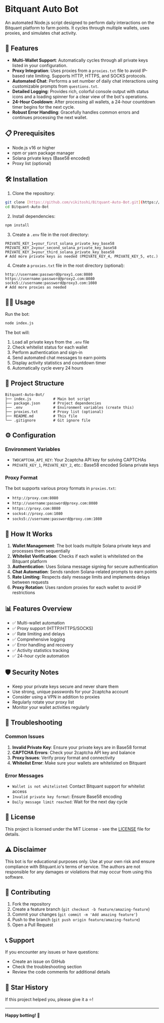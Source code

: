 # Bitquant Auto Bot

An automated Node.js script designed to perform daily interactions on the Bitquant platform to farm points. It cycles through multiple wallets, uses proxies, and simulates chat activity.

## 🚀 Features

-   **Multi-Wallet Support**: Automatically cycles through all private keys listed in your configuration.
-   **Proxy Integration**: Uses proxies from a `proxies.txt` file to avoid IP-based rate limiting. Supports HTTP, HTTPS, and SOCKS protocols.
-   **Automated Chat**: Performs a set number of daily chat interactions using customizable prompts from `questions.txt`.
-   **Detailed Logging**: Provides rich, colorful console output with status icons and a loading spinner for a clear view of the bot's operations.
-   **24-Hour Cooldown**: After processing all wallets, a 24-hour countdown timer begins for the next cycle.
-   **Robust Error Handling**: Gracefully handles common errors and continues processing the next wallet.

## 📋 Prerequisites

- Node.js v16 or higher
- npm or yarn package manager
- Solana private keys (Base58 encoded)
- Proxy list (optional)

## 🛠️ Installation

1. Clone the repository:
```bash
git clone [https://github.com/vikitoshi/Bitquant-Auto-Bot.git](https://github.com/BigFreaky/Bitquant-Auto-Bot.git)
cd Bitquant-Auto-Bot
```

2. Install dependencies:
```bash
npm install
```

3. Create a `.env` file in the root directory:
```env
PRIVATE_KEY_1=your_first_solana_private_key_base58
PRIVATE_KEY_2=your_second_solana_private_key_base58
PRIVATE_KEY_3=your_third_solana_private_key_base58
# Add more private keys as needed (PRIVATE_KEY_4, PRIVATE_KEY_5, etc.)
```

4. Create a `proxies.txt` file in the root directory (optional):
```
http://username:password@proxy1.com:8080
https://username:password@proxy2.com:8080
socks5://username:password@proxy3.com:1080
# Add more proxies as needed
```

## 🏃‍♂️ Usage

Run the bot:
```bash
node index.js
```

The bot will:
1. Load all private keys from the `.env` file
2. Check whitelist status for each wallet
3. Perform authentication and sign-in
4. Send automated chat messages to earn points
5. Display activity statistics and countdown timer
6. Automatically cycle every 24 hours

## 📁 Project Structure

```
Bitquant-Auto-Bot/
├── index.js          # Main bot script
├── package.json      # Project dependencies
├── .env              # Environment variables (create this)
├── proxies.txt       # Proxy list (optional)
├── README.md         # This file
└── .gitignore        # Git ignore file
```

## ⚙️ Configuration

### Environment Variables

- `TWOCAPTCHA_API_KEY`: Your 2captcha API key for solving CAPTCHAs
- `PRIVATE_KEY_1`, `PRIVATE_KEY_2`, etc.: Base58 encoded Solana private keys

### Proxy Format

The bot supports various proxy formats in `proxies.txt`:
- `http://proxy.com:8080`
- `http://username:password@proxy.com:8080`
- `https://proxy.com:8080`
- `socks4://proxy.com:1080`
- `socks5://username:password@proxy.com:1080`

## 🎯 How It Works

1. **Wallet Management**: The bot loads multiple Solana private keys and processes them sequentially
2. **Whitelist Verification**: Checks if each wallet is whitelisted on the Bitquant platform
3. **Authentication**: Uses Solana message signing for secure authentication
4. **Chat Automation**: Sends random Solana-related prompts to earn points
5. **Rate Limiting**: Respects daily message limits and implements delays between requests
6. **Proxy Rotation**: Uses random proxies for each wallet to avoid IP restrictions

## 📊 Features Overview

- ✅ Multi-wallet automation
- ✅ Proxy support (HTTP/HTTPS/SOCKS)
- ✅ Rate limiting and delays
- ✅ Comprehensive logging
- ✅ Error handling and recovery
- ✅ Activity statistics tracking
- ✅ 24-hour cycle automation

## 🛡️ Security Notes

- Keep your private keys secure and never share them
- Use strong, unique passwords for your 2captcha account
- Consider using a VPN in addition to proxies
- Regularly rotate your proxy list
- Monitor your wallet activities regularly

## 🐛 Troubleshooting

### Common Issues

1. **Invalid Private Key**: Ensure your private keys are in Base58 format
2. **CAPTCHA Errors**: Check your 2captcha API key and balance
3. **Proxy Issues**: Verify proxy format and connectivity
4. **Whitelist Error**: Make sure your wallets are whitelisted on Bitquant

### Error Messages

- `Wallet is not whitelisted`: Contact Bitquant support for whitelist access
- `Invalid private key format`: Ensure Base58 encoding
- `Daily message limit reached`: Wait for the next day cycle

## 📄 License

This project is licensed under the MIT License - see the [LICENSE](LICENSE) file for details.

## ⚠️ Disclaimer

This bot is for educational purposes only. Use at your own risk and ensure compliance with Bitquant.io's terms of service. The authors are not responsible for any damages or violations that may occur from using this software.

## 🤝 Contributing

1. Fork the repository
2. Create a feature branch (`git checkout -b feature/amazing-feature`)
3. Commit your changes (`git commit -m 'Add amazing feature'`)
4. Push to the branch (`git push origin feature/amazing-feature`)
5. Open a Pull Request

## 📞 Support

If you encounter any issues or have questions:
- Create an issue on GitHub
- Check the troubleshooting section
- Review the code comments for additional details

## 🌟 Star History

If this project helped you, please give it a ⭐!

---

**Happy botting! 🤖**
